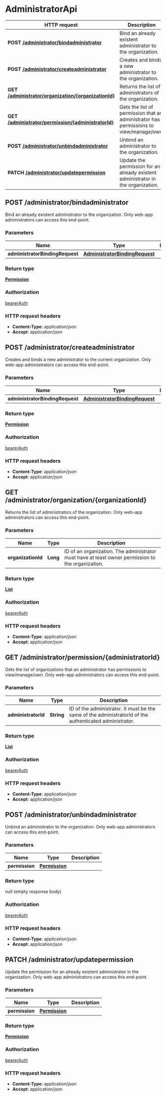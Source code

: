 # AdministratorApi

HTTP request | Description
------------- | -------------
**POST** [**/administrator/bindadministrator**](AdministratorApi.md#bindAdministratorToOrganization) | Bind an already existent administrator to the organization.
**POST** [**/administrator/createadministrator**](AdministratorApi.md#createNewAdministratorInOrganization) | Creates and binds a new administrator to the organization.
**GET** [**/administrator/organization/{organizationId}**](AdministratorApi.md#getAdministratorListOfOrganization) | Returns the list of administrators of the organization.
**GET** [**/administrator/permission/{administratorId}**](AdministratorApi.md#getPermissionList) | Gets the list of permission that an administrator has permissions to view/manage/own.
**POST** [**/administrator/unbindadministrator**](AdministratorApi.md#unbindAdministratorFromOrganization) | Unbind an administrator to the organization.
**PATCH** [**/administrator/updatepermission**](AdministratorApi.md#updateAdministratorPermission) | Update the permission for an already existent administrator in the organization.


<a name="bindAdministratorToOrganization"></a>
## **POST** /administrator/bindadministrator

Bind an already existent administrator to the organization. Only web-app administrators can access this end-point.

### Parameters

Name | Type | Description 
------------- | ------------- | -------------
 **administratorBindingRequest** | [**AdministratorBindingRequest**](../model/AdministratorBindingRequest.md)|  |

### Return type

[**Permission**](../model/Permission.md)

### Authorization

[bearerAuth](../overview.md#bearerAuth)

### HTTP request headers

- **Content-Type**: application/json
- **Accept**: application/json

<a name="createNewAdministratorInOrganization"></a>
## **POST** /administrator/createadministrator

Creates and binds a new administrator to the current organization.  Only web-app administrators can access this end-point.

### Parameters

Name | Type | Description 
------------- | ------------- | -------------
 **administratorBindingRequest** | [**AdministratorBindingRequest**](../model/AdministratorBindingRequest.md)|  |

### Return type

[**Permission**](../model/Permission.md)

### Authorization

[bearerAuth](../overview.md#bearerAuth)

### HTTP request headers

- **Content-Type**: application/json
- **Accept**: application/json

<a name="getAdministratorListOfOrganization"></a>
## **GET** /administrator/organization/{organizationId}

Returns the list of administrators of the organization. Only web-app administrators can access this end-point.

### Parameters

Name | Type | Description 
------------- | ------------- | -------------
 **organizationId** | **Long**| ID of an organization. The administrator must have at least owner permission to the organization.

### Return type

[**List**](../model/Permission.md)

### Authorization

[bearerAuth](../overview.md#bearerAuth)

### HTTP request headers

- **Content-Type**: application/json
- **Accept**: application/json

<a name="getPermissionList"></a>
## **GET** /administrator/permission/{administratorId}

Gets the list of organizations that an administrator has permissions to view/manage/own. Only web-app administrators can access this end-point.

### Parameters

Name | Type | Description 
------------- | ------------- | -------------
 **administratorId** | **String**| ID of the administrator. It must be the same of the administratorId of the authenticated administrator.

### Return type

[**List**](../model/Permission.md)

### Authorization

[bearerAuth](../overview.md#bearerAuth)

### HTTP request headers

- **Content-Type**: application/json
- **Accept**: application/json

<a name="unbindAdministratorFromOrganization"></a>
## **POST** /administrator/unbindadministrator

Unbind an administrator to the organization. Only web-app administrators can access this end-point.

### Parameters

Name | Type | Description 
------------- | ------------- | -------------
 **permission** | [**Permission**](../model/Permission.md)|  |

### Return type

null (empty response body)

### Authorization

[bearerAuth](../overview.md#bearerAuth)

### HTTP request headers

- **Content-Type**: application/json
- **Accept**: application/json

<a name="updateAdministratorPermission"></a>
## **PATCH** /administrator/updatepermission

Update the permission for an already existent administrator in the organization. Only web-app administrators can access this end-point.

### Parameters

Name | Type | Description 
------------- | ------------- | -------------
 **permission** | [**Permission**](../model/Permission.md)|  |

### Return type

[**Permission**](../model/Permission.md)

### Authorization

[bearerAuth](../overview.md#bearerAuth)

### HTTP request headers

- **Content-Type**: application/json
- **Accept**: application/json

